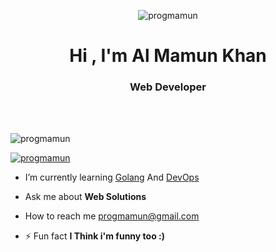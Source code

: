 <p align="center"> <img src="https://ghcdn.rawgit.org/progmamun/demo/main/storage/tempfiles/assets/mamun.svg" alt="progmamun" /> </a>

<h1 align="center">Hi , I'm Al Mamun Khan</h1>
<h3 align="center">Web Developer</h3>
<br />
<br />
<p align="left"> <img src="https://komarev.com/ghpvc/?username=progmamun&label=Profile%20views&color=0e75b6&style=flat" alt="progmamun" /> </p>

<p align="left"> <a href="https://twitter.com/AlMamun91812565" target="blank"><img src="https://img.shields.io/twitter/follow/AlMamun91812565?logo=twitter&style=for-the-badge" alt="progmamun" /></a> </p>

- I’m currently learning [Golang](https://golang.org/) And [DevOps](https://www.google.com/search?q=DevOps)

- Ask me about **Web Solutions**

- How to reach me [progmamun@gmail.com](mailto:progmamun@gmail.com)

- ⚡ Fun fact **I Think i'm funny too :)**

<br /><br />
